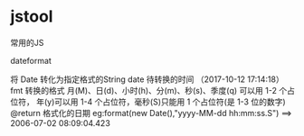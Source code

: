 # jstool
常用的JS


dateformat

将 Date 转化为指定格式的String
date 待转换的时间 （2017-10-12 17:14:18）
fmt 转换的格式
    月(M)、日(d)、小时(h)、分(m)、秒(s)、季度(q) 可以用 1-2 个占位符，
    年(y)可以用 1-4 个占位符，毫秒(S)只能用 1 个占位符(是 1-3 位的数字)
@return 格式化的日期
eg:format(new Date(),"yyyy-MM-dd hh:mm:ss.S") ==> 2006-07-02 08:09:04.423

